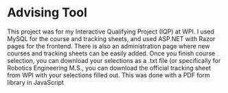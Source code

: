 # Advising Tool
This project was for my Interactive Qualifying Project (IQP) at WPI.
I used MySQL for the course and tracking sheets, and used ASP.NET with
Razor pages for the frontend. There is also an administration page where
new courses and tracking sheets can be easily added. Once you finish
course selection, you can download your selections as a .txt file (or
specifically for Robotics Engineering M.S., you can download the official
tracking sheet from WPI with your selections filled out. This was done with
a PDF form library in JavaScript
